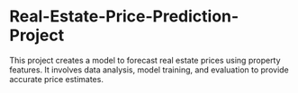 # Real-Estate-Price-Prediction-Project
This project creates a model to forecast real estate prices using property features. It involves data analysis, model training, and evaluation to provide accurate price estimates.
